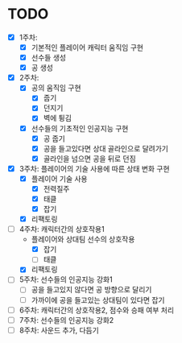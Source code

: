 # TODO
- [x] 1주차: 
  + [x] 기본적인 플레이어 캐릭터 움직임 구현
  + [x] 선수들 생성
  + [x] 공 생성
- [x] 2주차:
  + [x] 공의 움직임 구현
    + [x] 줍기
    + [x] 던지기
    + [x] 벽에 튕김
  + [x] 선수들의 기초적인 인공지능 구현
    + [x] 공 줍기
    + [x] 공을 들고있다면 상대 골라인으로 달려가기
    + [x] 골라인을 넘으면 공을 뒤로 던짐
- [x] 3주차: 플레이어의 기술 사용에 따른 상태 변화 구현
  + [x] 플레이어 기술 사용
    + [x] 전력질주
    + [x] 태클
    + [x] 잡기
  + [x] 리팩토링
- [ ] 4주차: 캐릭터간의 상호작용1
  + 플레이어와 상대팀 선수의 상호작용
    + [x] 잡기
    + [ ] 태클
  + [x] 리팩토링
- [ ] 5주차: 선수들의 인공지능 강화1
  + [ ] 공을 들고있지 않다면 공 방향으로 달리기
  + [ ] 가까이에 공을 들고있는 상대팀이 있다면 잡기
- [ ] 6주차: 캐릭터간의 상호작용2, 점수와 승패 여부 처리
- [ ] 7주차: 선수들의 인공지능 강화2
- [ ] 8주차: 사운드 추가, 다듬기
